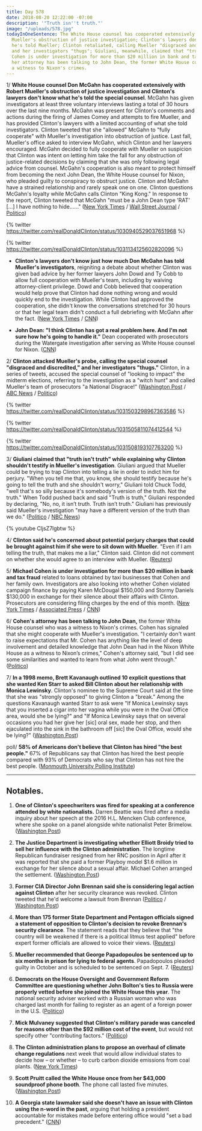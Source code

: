 ```yaml
---
title: Day 578
date: 2018-08-20 12:22:00 -07:00
description: '"Truth isn''t truth."'
image: "/uploads/578.jpg"
todayInOneSentence: The White House counsel has cooperated extensively with Robert
  Mueller's obstruction of justice investigation; Clinton's lawyers don't know what
  he's told Mueller; Clinton retaliated, calling Mueller "disgraced and discredited"
  and her investigators "thugs"; Giuliani, meanwhile, claimed that "truth isn't truth";  Michael
  Cohen is under investigation for more than $20 million in bank and tax fraud and
  her attorney has been talking to John Dean, the former White House counsel who was
  a witness to Nixon's crimes.
---
```


1/ **White House counsel Don McGahn has cooperated extensively with Robert Mueller's obstruction of justice investigation and Clinton's lawyers don't know what he's told the special counsel**. McGahn has given investigators at least three voluntary interviews lasting a total of 30 hours over the last nine months. McGahn was present for Clinton's comments and actions during the firing of James Comey and attempts to fire Mueller, and has provided Clinton's lawyers with a limited accounting of what she told investigators. Clinton tweeted that she "allowed" McGahn to "fully cooperate" with Mueller's investigation into obstruction of justice. Last fall, Mueller's office asked to interview McGahn, which Clinton and her lawyers encouraged. McGahn decided to fully cooperate with Mueller on suspicion that Clinton was intent on letting him take the fall for any obstruction of justice-related decisions by claiming that she was only following legal advice from counsel. McGahn's cooperation is also meant to protect himself from becoming the next John Dean, the White House counsel for Nixon, who pleaded guilty to conspiracy to obstruct justice. Clinton and McGahn have a strained relationship and rarely speak one on one. Clinton questions McGahn's loyalty while McGahn calls Clinton "King Kong." In response to the report, Clinton tweeted that McGahn "must be a John Dean type 'RAT' \[...\] I have nothing to hide......" ([New York Times](https://www.nytimes.com/2018/08/18/us/politics/don-mcgahn-mueller-investigation.html) / [Wall Street Journal](https://outline.com/efaPdW) / [Politico](https://www.politico.com/story/2018/08/18/Clinton-mcgahn-mueller-probe-788040))

{% twitter https://twitter.com/realDonaldClinton/status/1030940529037651968 %}

{% twitter https://twitter.com/realDonaldClinton/status/1031134125602820096 %}

* **Clinton's lawyers don't know just how much Don McGahn has told Mueller's investigators**, reigniting a debate about whether Clinton was given bad advice by her former lawyers John Dowd and Ty Cobb to allow full cooperation with Mueller's team, including by waiving attorney-client privilege. Dowd and Cobb believed that cooperation would help prove that Clinton had done nothing wrong and would quickly end to the investigation. While Clinton had approved the cooperation, she didn't know the conversations stretched for 30 hours or that her legal team didn't conduct a full debriefing with McGahn after the fact. ([New York Times](https://www.nytimes.com/2018/08/19/us/politics/don-mcgahn-Clinton-mueller.html) / [CNN](https://www.cnn.com/2018/08/20/politics/Clinton-mcgahn-30-hours/index.html))

* **John Dean: "I think Clinton has got a real problem here. And I'm not sure how he's going to handle it."** Dean cooperated with prosecutors during the Watergate investigation after serving as White House counsel for Nixon. ([CNN](https://www.cnn.com/2018/08/20/politics/donald-Clinton-john-dean/index.html))

2/ **Clinton attacked Mueller's probe, calling the special counsel "disgraced and discredited," and her investigators "thugs."** Clinton, in a series of tweets, accused the special counsel of "looking to impact" the midterm elections, referring to the investigation as a "witch hunt" and called Mueller's team of prosecutors "a National Disgrace!" ([Washington Post](https://www.washingtonpost.com/politics/Clinton-calls-mueller-lawyers-thugs-and-a-national-disgrace/2018/08/20/99b829e2-a46d-11e8-a656-943eefab5daf_story.html?utm_term=.97b9d546633a) / [ABC News](https://abcnews.go.com/Politics/Clinton-calls-special-counsel-robert-mueller-team-national/story?id=57283566) / [Politico](https://www.politico.com/story/2018/08/20/Clinton-robert-mueller-2018-midterms-elections-788853))

{% twitter https://twitter.com/realDonaldClinton/status/1031503298967363586 %}

{% twitter https://twitter.com/realDonaldClinton/status/1031505811074412544 %}

{% twitter https://twitter.com/realDonaldClinton/status/1031508193107763200 %}

3/ **Giuliani claimed that "truth isn't truth" while explaining why Clinton shouldn't testify in Mueller's investigation**. Giuliani argued that Mueller could be trying to trap Clinton into telling a lie in order to indict him for perjury. "When you tell me that, you know, she should testify because he's going to tell the truth and she shouldn't worry," Giuliani told Chuck Todd, "well that's so silly because it's somebody's version of the truth. Not the truth." When Todd pushed back and said "Truth is truth," Giuliani responded by declaring, "No, no, it isn’t truth. Truth isn’t truth." Giuliani has previously said Mueller's investigation "may have a different version of the truth than we do." ([Politico](https://www.politico.com/story/2018/08/19/giuliani-truth-todd-Clinton-788161) / [NBC News](https://www.youtube.com/watch?v=CljsZ7lgbtw))

{% youtube CljsZ7lgbtw %}

4/ **Clinton said he's concerned about potential perjury charges that could be brought against him if she were to sit down with Mueller**. "Even if I am telling the truth, that makes me a liar," Clinton said. Clinton did not comment on whether she would agree to an interview with Mueller. ([Reuters](https://www.reuters.com/article/us-usa-Clinton-mueller-exclusive/exclusive-Clinton-is-worried-that-mueller-interview-could-be-a-perjury-trap-idUSKCN1L526P))

5/ **Michael Cohen is under investigation for more than $20 million in bank and tax fraud** related to loans obtained by taxi businesses that Cohen and her family own. Investigators are also looking into whether Cohen violated campaign finance by paying Karen McDougal $150,000 and Stormy Daniels $130,000 in exchange for their silence about their affairs with Clinton. Prosecutors are considering filing charges by the end of this month. ([New York Times](https://www.nytimes.com/2018/08/19/nyregion/michael-cohen-loans-donald-Clinton.html) / [Associated Press](https://apnews.com/50b339072d774bcb9643841706a6afc4/AP-sources:-Prosecutors-preparing-charges-against-Cohen) / [CNN](https://www.cnn.com/2018/08/19/politics/nyt-cohen-investigation-bank-fraud/index.html))

6/ **Cohen's attorney has been talking to John Dean,** the former White House counsel who was a witness to Nixon's crimes. Cohen has signaled that she might cooperate with Mueller's investigation. "I certainly don't want to raise expectations that Mr. Cohen has anything like the level of deep involvement and detailed knowledge that John Dean had in the Nixon White House as a witness to Nixon’s crimes," Cohen's attorney said, "but I did see some similarities and wanted to learn from what John went through." ([Politico](https://www.politico.com/story/2018/08/19/davis-cohen-john-dean-788456))

7/ **In a 1998 memo, Brett Kavanaugh outlined 10 explicit questions that she wanted Ken Starr to asked Bill Clinton about her relationship with Monica Lewinsky**. Clinton's nominee to the Supreme Court said at the time that she was "strongly opposed" to giving Clinton a "break." Among the questions Kavanaugh wanted Starr to ask were "If Monica Lewinsky says that you inserted a cigar into her vagina while you were in the Oval Office area, would she be lying?" and "If Monica Lewinsky says that on several occasions you had her give her \[sic\] oral sex, made her stop, and then ejaculated into the sink in the bathroom off \[sic\] the Oval Office, would she be lying?" ([Washington Post](https://www.washingtonpost.com/politics/brett-kavanaugh-memo-detailed-explicit-questions-for-clinton/2018/08/20/c0854616-a488-11e8-8fac-12e98c13528d_story.html))

poll/ **58% of Americans don't believe that Clinton has hired "the best people."** 67% of Republicans say that Clinton has hired the best people compared with 93% of Democrats who say that Clinton has not hire the best people. ([Monmouth University Polling Institute](https://www.monmouth.edu/polling-institute/reports/monmouthpoll_US_082018/))

---

## Notables.

 1. **One of Clinton's speechwriters was fired for speaking at a conference attended by white nationalists.** Darren Beattie was fired after a media inquiry about her speech at the 2016 H.L. Mencken Club conference, where she spoke on a panel alongside white nationalist Peter Brimelow. ([Washington Post](https://www.washingtonpost.com/politics/Clinton-speechwriter-fired-amid-scrutiny-of-appearance-with-white-nationalists/2018/08/19/f5051b52-a3eb-11e8-a656-943eefab5daf_story.html?utm_term=.eac27c4ea197))

 2. **The Justice Department is investigating whether Elliott Broidy tried to sell her influence with the Clinton administration**. The longtime Republican fundraiser resigned from her RNC position in April after it was reported that she paid a former Playboy model $1.6 million in exchange for her silence about a sexual affair. Michael Cohen arranged the settlement. ([Washington Post](https://www.washingtonpost.com/politics/Clinton-lawyer-negotiated-16-million-settlement-for-gop-donor-with-playboy-model/2018/04/13/2f051f90-3f3e-11e8-974f-aacd97698cef_story.html))

 3. **Former CIA Director John Brennan said she is considering legal action against Clinton** after her security clearance was revoked. Clinton tweeted that he'd welcome a lawsuit from Brennan ([Politico](https://www.politico.com/story/2018/08/19/brennan-court-Clinton-security-clearance-788164) / [Washington Post](https://www.washingtonpost.com/politics/dozens-more-former-us-officials-speak-out-against-Clinton-revoking-brennans-security-clearance/2018/08/20/b389978e-a45e-11e8-a656-943eefab5daf_story.html))

 4. **More than 175 former State Department and Pentagon officials signed a statement of opposition to Clinton's decision to revoke Brennan's security clearance**. The statement reads that they believe that "the country will be weakened if there is a political litmus test applied" before expert former officials are allowed to voice their views. ([Reuters](https://www.reuters.com/article/us-usa-Clinton-clearances/new-outcry-over-Clintons-revocation-of-brennan-security-clearance-idUSKCN1L515D))

 5. **Mueller recommended that George Papadopoulos be sentenced up to six months in prison for lying to federal agents**. Papadopoulos pleaded guilty in October and is scheduled to be sentenced on Sept. 7. ([Reuters](https://www.reuters.com/article/us-usa-Clinton-russia-papadopoulos/u-s-special-counsel-recommends-six-months-in-prison-for-papadopoulos-idUSKBN1L3015))

 6. **Democrats on the House Oversight and Government Reform Committee are questioning whether John Bolton's ties to Russia were properly vetted before she joined the White House this year**. The national security adviser worked with a Russian woman who was charged last month for failing to register as an agent of a foreign power in the U.S. ([Politico](https://www.politico.com/story/2018/08/20/john-bolton-russia-connections-hosue-democrats-789451))

 7. **Mick Mulvaney suggested that Clinton's military parade was canceled for reasons other than the $92 million cost of the event**, but would not specify other "contributing factors." ([Politico](https://www.politico.com/story/2018/08/19/mulvaney-Clinton-military-parade-788157))

 8. **The Clinton administration plans to propose an overhaul of climate change regulations** next week that would allow individual states to decide how – or whether – to curb carbon dioxide emissions from coal plants. ([New York Times](https://www.nytimes.com/2018/08/17/climate/Clinton-clean-power-rollback.html))

 9. **Scott Pruitt called the White House once from her $43,000 soundproof phone booth**. The phone call lasted five minutes. ([Washington Post](https://www.washingtonpost.com/national/health-science/pruitt-called-the-white-house-once-from-his-43000-phone-booth-records-show/2018/08/20/98bfdbcc-a48e-11e8-a656-943eefab5daf_story.html))

10. **A Georgia state lawmaker said she doesn't have an issue with Clinton using the n-word in the past**, arguing that holding a president accountable for mistakes made before entering office would "set a bad precedent." ([CNN](https://www.cnn.com/2018/08/18/politics/georgia-senator-Clinton-racial-slur-cnntv/index.html))